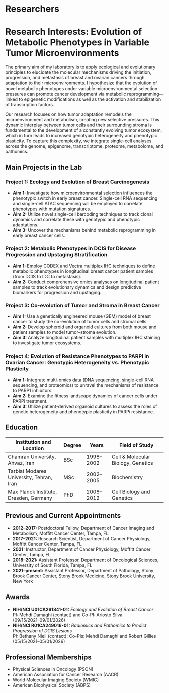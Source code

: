 # Researchers

# Research Interests: Evolution of Metabolic Phenotypes in Variable Tumor Microenvironments

The primary aim of my laboratory is to apply ecological and evolutionary principles to elucidate the molecular mechanisms driving the initiation, progression, and metastasis of breast and ovarian cancers through adaptation to their microenvironments. I hypothesize that the evolution of novel metabolic phenotypes under variable microenvironmental selection pressures can promote cancer development via metabolic reprogramming—linked to epigenetic modifications as well as the activation and stabilization of transcription factors.

Our research focuses on how tumor adaptation remodels the microenvironment and metabolism, creating new selective pressures. This dynamic interplay between tumor cells and their surrounding stroma is fundamental to the development of a constantly evolving tumor ecosystem, which in turn leads to increased genotypic heterogeneity and phenotypic plasticity. To capture this complexity, we integrate single-cell analyses across the genome, epigenome, transcriptome, proteome, metabolome, and pathomics.

## Main Projects in the Lab

### Project 1: Ecology and Evolution of Breast Carcinogenesis
- **Aim 1:** Investigate how microenvironmental selection influences the phenotypic switch in early breast cancer. Single-cell RNA sequencing and single-cell ATAC sequencing will be employed to correlate phenotypes with mutation signatures.
- **Aim 2:** Utilize novel single-cell barcoding techniques to track clonal dynamics and correlate these with genotypic and phenotypic adaptations.
- **Aim 3:** Uncover the mechanisms behind metabolic reprogramming in early breast cancer cells.

### Project 2: Metabolic Phenotypes in DCIS for Disease Progression and Upstaging Stratification
- **Aim 1:** Employ CODEX and Vectra multiplex IHC techniques to define metabolic phenotypes in longitudinal breast cancer patient samples (from DCIS to IDC to metastasis).
- **Aim 2:** Conduct comprehensive omics analyses on longitudinal patient samples to track evolutionary dynamics and design predictive biomarkers for progression and upstaging.

### Project 3: Co-evolution of Tumor and Stroma in Breast Cancer
- **Aim 1:** Use a genetically engineered mouse (GEM) model of breast cancer to study the co-evolution of tumor cells and stromal cells.
- **Aim 2:** Develop spheroid and organoid cultures from both mouse and patient samples to model tumor–stroma evolution.
- **Aim 3:** Analyze longitudinal patient samples with multiplex IHC staining to investigate tumor ecosystems.

### Project 4: Evolution of Resistance Phenotypes to PARPi in Ovarian Cancer: Genotypic Heterogeneity vs. Phenotypic Plasticity
- **Aim 1:** Integrate multi-omics data (DNA sequencing, single-cell RNA sequencing, and proteomics) to unravel the mechanisms of resistance to PARP1 inhibitors.
- **Aim 2:** Examine the fitness landscape dynamics of cancer cells under PARPi treatment.
- **Aim 3:** Utilize patient-derived organoid cultures to assess the roles of genetic heterogeneity and phenotypic plasticity in PARPi resistance.

## Education

| Institution and Location                         | Degree | Years      | Field of Study                                |
|--------------------------------------------------|--------|------------|-----------------------------------------------|
| Chamran University, Ahvaz, Iran                  | BSc    | 1998–2002  | Cell & Molecular Biology, Genetics            |
| Tarbiat Modares University, Tehran, Iran         | MSc    | 2002–2005  | Biochemistry                                  |
| Max Planck Institute, Dresden, Germany           | PhD    | 2008–2012  | Cell Biology and Genetics                     |

## Previous and Current Appointments

- **2012–2017:** Postdoctoral Fellow, Department of Cancer Imaging and Metabolism, Moffitt Cancer Center, Tampa, FL  
- **2017–2021:** Research Scientist, Department of Cancer Physiology, Moffitt Cancer Center, Tampa, FL  
- **2021:** Instructor, Department of Cancer Physiology, Moffitt Cancer Center, Tampa, FL  
- **2018–2021:** Assistant Professor, Department of Oncological Sciences, University of South Florida, Tampa, FL  
- **2021–present:** Assistant Professor, Department of Pathology, Stony Brook Cancer Center, Stony Brook Medicine, Stony Brook University, New York

## Awards

- **NIH/NCI U01CA261841-01:** *Ecology and Evolution of Breast Cancer*  
  PI: Mehdi Damaghi (contact) and Co-PI: Ariosto Silva  
  (09/15/2021–09/01/2026)
- **NIH/NCI R01CA249016-01:** *Radiomics and Pathomics to Predict Progression of DCIS Lesions*  
  PI: Bethany Niell (contact); Co-PIs: Mehdi Damaghi and Robert Gillies  
  (05/15/2021–05/01/2026)

## Professional Memberships

- Physical Sciences in Oncology (PSON)
- American Association for Cancer Research (AACR)
- World Molecular Imaging Society (WMIC)
- American Biophysical Society (ABPS)
